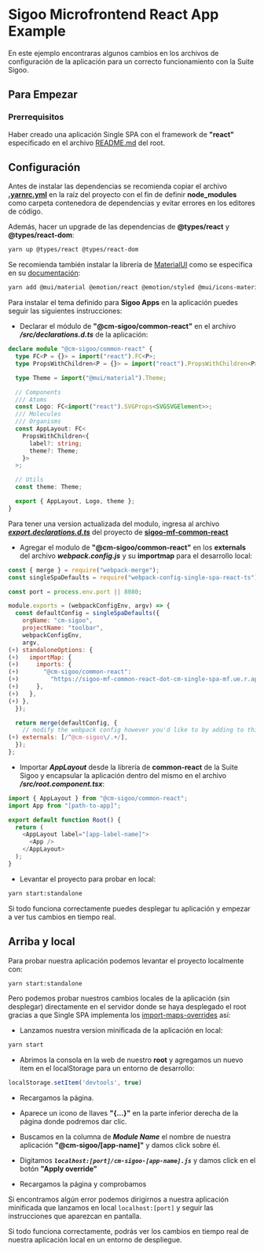 # Sigoo Microfrontend React App Example

En este ejemplo encontraras algunos cambios en los archivos de configuración de la aplicación para un correcto funcionamiento con la Suite Sigoo.

## Para Empezar

### Prerrequisitos

Haber creado una aplicación Single SPA con el framework de **"react"** especificado en el archivo [README.md](https://github.com/PipeOspina/sigoo-mf-root-template/tree/master) del root.

## Configuración

Antes de instalar las dependencias se recomienda copiar el archivo **[.yarnrc.yml]()** en la raíz del proyecto con el fin de definir **node_modules** como carpeta contenedora de dependencias y evitar errores en los editores de código.

Además, hacer un upgrade de las dependencias de **@types/react** y **@types/react-dom**:

```bash
yarn up @types/react @types/react-dom
```

Se recomienda también instalar la librería de [MaterialUI](https://mui.com/material-ui/getting-started/) como se especifica en su [documentación](https://mui.com/material-ui/getting-started/installation/):

```bash
yarn add @mui/material @emotion/react @emotion/styled @mui/icons-material
```

Para instalar el tema definido para **Sigoo Apps** en la aplicación puedes seguir las siguientes instrucciones:

- Declarar el módulo de **"@cm-sigoo/common-react"** en el archivo ***/src/declarations.d.ts*** de la aplicación:

```typescript
declare module "@cm-sigoo/common-react" {
  type FC<P = {}> = import("react").FC<P>;
  type PropsWithChildren<P = {}> = import("react").PropsWithChildren<P>;

  type Theme = import("@mui/material").Theme;

  // Components
  /// Atoms
  const Logo: FC<import("react").SVGProps<SVGSVGElement>>;
  /// Molecules
  /// Organisms
  const AppLayout: FC<
    PropsWithChildren<{
      label?: string;
      theme?: Theme;
    }>
  >;

  // Utils
  const theme: Theme;

  export { AppLayout, Logo, theme };
}
```

Para tener una version actualizada del modulo, ingresa al archivo ***[export.declarations.d.ts](https://github.com/PipeOspina/sigoo-mf-common-react/blob/master/export.declarations.d.ts)*** del proyecto de **[sigoo-mf-common-react](https://github.com/PipeOspina/sigoo-mf-common-react)**

- Agregar el modulo de **"@cm-sigoo/common-react"** en los **externals** del archivo ***webpack.config.js*** y su **importmap** para el desarrollo local:

```javascript
const { merge } = require("webpack-merge");
const singleSpaDefaults = require("webpack-config-single-spa-react-ts");

const port = process.env.port || 8080;

module.exports = (webpackConfigEnv, argv) => {
  const defaultConfig = singleSpaDefaults({
    orgName: "cm-sigoo",
    projectName: "toolbar",
    webpackConfigEnv,
    argv,
(+) standaloneOptions: {
(+)   importMap: {
(+)     imports: {
(+)       "@cm-sigoo/common-react":
(+)         "https://sigoo-mf-common-react-dot-cm-single-spa-mf.ue.r.appspot.com/cm-sigoo-common-react.js",
(+)     },
(+)   },
(+) },
  });

  return merge(defaultConfig, {
    // modify the webpack config however you'd like to by adding to this object
(+) externals: [/^@cm-sigoo\/.+/],
  });
};
```

- Importar ***AppLayout*** desde la librería de **common-react** de la Suite Sigoo y encapsular la aplicación dentro del mismo en el archivo ***/src/root.component.tsx***:

```typescript
import { AppLayout } from "@cm-sigoo/common-react";
import App from "[path-to-app]";

export default function Root() {
  return (
    <AppLayout label="[app-label-name]">
      <App />
    </AppLayout>
  );
}
```

- Levantar el proyecto para probar en local:

```bash
yarn start:standalone
```

Si todo funciona correctamente puedes desplegar tu aplicación y empezar a ver tus cambios en tiempo real.

## Arriba y local

Para probar nuestra aplicación podemos levantar el proyecto localmente con:

```bash
yarn start:standalone
```

Pero podemos probar nuestros cambios locales de la aplicación (sin desplegar) directamente en el servidor donde se haya desplegado el root gracias a que Single SPA implementa los [import-maps-overrides](https://github.com/single-spa/import-map-overrides) así:

- Lanzamos nuestra version minificada de la aplicación en local:

```bash
yarn start
```

- Abrimos la consola en la web de nuestro **root** y agregamos un nuevo item en el localStorage para un entorno de desarrollo:

```javascript
localStorage.setItem('devtools', true)
```

- Recargamos la página.

- Aparece un icono de llaves **"{...}"** en la parte inferior derecha de la página donde podremos dar clic.

- Buscamos en la columna de ***Module Name*** el nombre de nuestra aplicación **"@cm-sigoo/[app-name]"** y damos click sobre él.

- Digitamos ***`localhost:[port]/cm-sigoo-[app-name].js`*** y damos click en el botón **"Apply override"**

- Recargamos la página y comprobamos

Si encontramos algún error podemos dirigirnos a nuestra aplicación minificada que lanzamos en local `localhost:[port]` y seguir las instrucciones que aparezcan en pantalla.

Si todo funciona correctamente, podrás ver los cambios en tiempo real de nuestra aplicación local en un entorno de despliegue.
